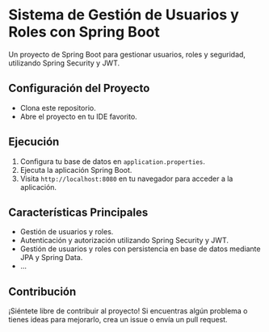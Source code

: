 # Sistema de Gestión de Usuarios y Roles con Spring Boot

Un proyecto de Spring Boot para gestionar usuarios, roles y seguridad, utilizando Spring Security y JWT.

## Configuración del Proyecto

- Clona este repositorio.
- Abre el proyecto en tu IDE favorito.

## Ejecución

1. Configura tu base de datos en `application.properties`.
2. Ejecuta la aplicación Spring Boot.
3. Visita `http://localhost:8080` en tu navegador para acceder a la aplicación.

## Características Principales

- Gestión de usuarios y roles.
- Autenticación y autorización utilizando Spring Security y JWT.
- Gestión de usuarios y roles con persistencia en base de datos mediante JPA y Spring Data.
- ...

## Contribución

¡Siéntete libre de contribuir al proyecto! Si encuentras algún problema o tienes ideas para mejorarlo, crea un issue o envía un pull request.


